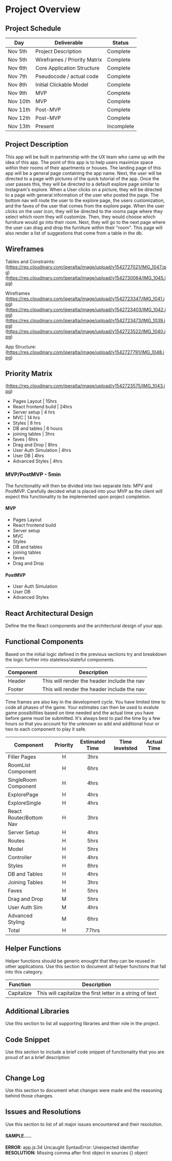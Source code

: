 # Project Overview

## Project Schedule

|  Day   | Deliverable          | Status
|--------|----------------------| ----------|
|Nov 5th | Project Description  | Complete
|Nov 5th | Wireframes / Priority Matrix | Complete
|Nov 6th | Core Application Structure   | Complete
|Nov 7th | Pseudocode / actual code | Complete
|Nov 8th | Initial Clickable Model  | Complete
|Nov 9th | MVP | Complete
|Nov 10th| MVP | Complete
|Nov 11th| Post-MVP| Complete
|Nov 12th| Post-MVP | Complete
|Nov 13th| Present | Incomplete


## Project Description

This app will be built in partnership with the UX team who came up with the idea of this app.  The point of this app is to help users maximize space within their rooms of their apartments or houses.  The landing page of this app will be a general page containing the app name.  Next, the user will be directed to a page with pictures of the quick tutorial of the app.  Once the user passes this, they will be directed to a default explore page similar to Instagram's explore.  When a User clicks on a picture, they will be directed to a page with general information of the user who posted the page. The bottom nav will route the user to the explore page, the users customization, and the faves of the user that comes from the explore page.  When the user clicks on the user icon, they will be directed to the rooms page where they select which room they will customize. Then, they would choose which furniture would go into their room.  Next, they will go to the next page where the user can drag and drop the furniture within their "room".  This page will also render a list of suggestions that come from a table in the db.

## Wireframes
Tables and Constraints:
(https://res.cloudinary.com/jperalta/image/upload/v1542727021/IMG_1047.jpg)
(https://res.cloudinary.com/jperalta/image/upload/v1542730064/IMG_1045.jpg)

Wireframes
(https://res.cloudinary.com/jperalta/image/upload/v1542723347/IMG_1041.jpg)
(https://res.cloudinary.com/jperalta/image/upload/v1542723403/IMG_1042.jpg)
(https://res.cloudinary.com/jperalta/image/upload/v1542723473/IMG_1039.jpg)
(https://res.cloudinary.com/jperalta/image/upload/v1542723522/IMG_1040.jpg)

App Structure:
(https://res.cloudinary.com/jperalta/image/upload/v1542727791/IMG_1048.jpg)
## Priority Matrix
(https://res.cloudinary.com/jperalta/image/upload/v1542723575/IMG_1043.jpg)

- Pages Layout | 15hrs
- React frontend build | 24hrs
- Server setup | 4 hrs
- MVC | 14 hrs
- Styles | 8 hrs
- DB and tables | 6 hours
- joining tables | 3hrs
- faves | 6hrs
- Drag and Drop | 8hrs
- User Auth Simulation | 4hrs
- User DB | 4hrs
- Advanced Styles | 4hrs

### MVP/PostMVP - 5min

The functionality will then be divided into two separate lists: MPV and PostMVP.  Carefully decided what is placed into your MVP as the client will expect this functionality to be implemented upon project completion.  

#### MVP

- Pages Layout
- React frontend build
- Server setup
- MVC
- Styles
- DB and tables
- joining tables
- faves
- Drag and Drop

#### PostMVP

- User Auth Simulation
- User DB
- Advanced Styles

## React Architectural Design

Define the the React components and the architectural design of your app.

## Functional Components

Based on the initial logic defined in the previous sections try and breakdown the logic further into stateless/stateful components.

| Component | Description |
| --- | :---: |  
| Header | This will render the header include the nav |
| Footer | This will render the header include the nav |


Time frames are also key in the development cycle.  You have limited time to code all phases of the game.  Your estimates can then be used to evalute game possibilities based on time needed and the actual time you have before game must be submitted. It's always best to pad the time by a few hours so that you account for the unknown so add and additional hour or two to each component to play it safe.

| Component | Priority | Estimated Time | Time Invetsted | Actual Time |
| --- | :---: |  :---: | :---: | :---: |
| Filler Pages | H | 3hrs|  |  |
| RoomList Component | H | 6hrs|  |  |
| SingleRoom Component | H | 4hrs|  |  |
| ExplorePage | H | 4hrs|  |  |
| ExploreSingle | H | 4hrs|  |  |
| React Router/Bottom Nav | H | 3hrs|  |  |
| Server Setup | H | 4hrs|  |  |
| Routes | H | 5hrs|  |  |
| Model | H | 5hrs |  |  |
| Controller | H | 4hrs|  |  |
| Styles | H | 8hrs|  |  |
| DB and Tables | H | 4hrs|  |  |
| Joining Tables | H | 3hrs|  |  |
| Faves | H | 5hrs|  |  |
| Drag and Drop | M | 5hrs|  |  |
| User Auth Sim | M | 4hrs|  |  |
| Advanced Styling | M | 6hrs|  |  |
| Total | H | 77hrs|  |  |

## Helper Functions
Helper functions should be generic enought that they can be reused in other applications. Use this section to document all helper functions that fall into this category.

| Function | Description |
| --- | :---: |  
| Capitalize | This will capitalize the first letter in a string of text |

## Additional Libraries
 Use this section to list all supporting libraries and thier role in the project.

## Code Snippet

Use this section to include a brief code snippet of functionality that you are proud of an a brief description  

```

```

## Change Log
 Use this section to document what changes were made and the reasoning behind those changes.  

## Issues and Resolutions
 Use this section to list of all major issues encountered and their resolution.

#### SAMPLE.....
**ERROR**: app.js:34 Uncaught SyntaxError: Unexpected identifier                                
**RESOLUTION**: Missing comma after first object in sources {} object
